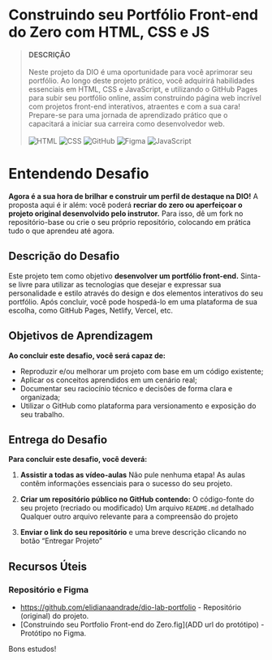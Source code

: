 ﻿# Construindo seu Portfólio Front-end do Zero com HTML, CSS e JS

> **DESCRIÇÃO**<br><br>
> Neste projeto da DIO é uma oportunidade para você aprimorar seu portfólio. Ao longo deste projeto prático, você adquirirá habilidades essenciais em HTML, CSS e JavaScript, e utilizando o GitHub Pages para subir seu portfólio online, assim construindo página web incrível com projetos front-end interativos, atraentes e com a sua cara! Prepare-se para uma jornada de aprendizado prático que o capacitará a iniciar sua carreira como desenvolvedor web.<br><br>
> ![HTML](https://img.shields.io/badge/HTML5-E34F26?style=for-the-badge&logo=html5&logoColor=white) ![CSS](https://img.shields.io/badge/CSS3-1572B6?style=for-the-badge&logo=css3&logoColor=white) ![GitHub](https://img.shields.io/badge/GitHub-181717?style=for-the-badge&logo=github&logoColor=white) ![Figma](https://img.shields.io/badge/Figma-F24E1E?style=for-the-badge&logo=figma&logoColor=white) ![JavaScript](https://img.shields.io/badge/JavaScript-F7DF1E?style=for-the-badge&logo=javascript&logoColor=black)

# Entendendo Desafio 

**Agora é a sua hora de brilhar e construir um perfil de destaque na DIO!** A proposta aqui é ir além: você poderá **recriar do zero ou aperfeiçoar o projeto original desenvolvido pelo instrutor.** Para isso, dê um fork no repositório-base ou crie o seu próprio repositório, colocando em prática tudo o que aprendeu até agora. 

## Descrição do Desafio

Este projeto tem como objetivo **desenvolver um portfólio front-end.** Sinta-se livre para utilizar as tecnologias que desejar e expressar sua personalidade e estilo através do design e dos elementos interativos do seu portfólio. Após concluir, você pode hospedá-lo em uma plataforma de sua escolha, como GitHub Pages, Netlify, Vercel, etc.

## Objetivos de Aprendizagem 

**Ao concluir este desafio, você será capaz de:**

- Reproduzir e/ou melhorar um projeto com base em um código existente; 
- Aplicar os conceitos aprendidos em um cenário real; 
- Documentar seu raciocínio técnico e decisões de forma clara e organizada; 
- Utilizar o GitHub como plataforma para versionamento e exposição do seu trabalho. 

## Entrega do Desafio 

**Para concluir este desafio, você deverá:**

1. **Assistir a todas as vídeo-aulas**
Não pule nenhuma etapa! As aulas contêm informações essenciais para o sucesso do seu projeto. 

2. **Criar um repositório público no GitHub contendo:**
O código-fonte do seu projeto (recriado ou modificado)
Um arquivo `README.md` detalhado
Qualquer outro arquivo relevante para a compreensão do projeto

3. **Enviar o link do seu repositório** e uma breve descrição clicando no botão “Entregar Projeto” 

## Recursos Úteis
### Repositório e Figma

- https://github.com/elidianaandrade/dio-lab-portfolio - Repositório (original) do projeto.
- [Construindo seu Portfolio Front-end do Zero.fig](ADD url do protótipo) - Protótipo no Figma.

Bons estudos!